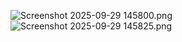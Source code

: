 
![Screenshot 2025-09-29 145800.png](../../../Downloads/Screenshot%202025-09-29%20145800.png)
![Screenshot 2025-09-29 145825.png](../../../Downloads/Screenshot%202025-09-29%20145825.png)